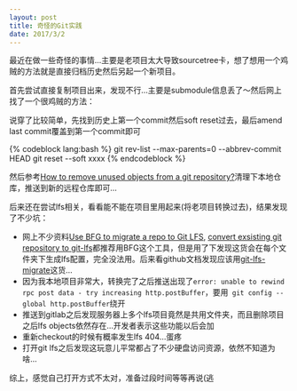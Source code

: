 ```yaml
---
layout: post
title: 奇怪的Git实践
date: 2017/3/2
---
```


最近在做一些奇怪的事情...主要是老项目太大导致sourcetree卡，想了想用一个鸡贼的方法就是直接归档历史然后另起一个新项目。

首先尝试直接复制项目出来，发现不行...主要是submodule信息丢了～然后网上找了一个很鸡贼的方法：

<!--more-->

说穿了比较简单，先找到历史上第一个commit然后soft reset过去，最后amend last commit覆盖到第一个commit即可

{% codeblock lang:bash %}
git rev-list --max-parents=0 --abbrev-commit HEAD
git reset --soft xxxx
{% endcodeblock %}

然后参考[How to remove unused objects from a git repository?](http://stackoverflow.com/questions/3797907/how-to-remove-unused-objects-from-a-git-repository)清理下本地仓库，推送到新的远程仓库即可...

后来还在尝试lfs相关，看看能不能在项目里用起来(将老项目转换过去)，结果发现了不少坑：

- 网上不少资料[Use BFG to migrate a repo to Git LFS](https://confluence.atlassian.com/bitbucket/use-bfg-to-migrate-a-repo-to-git-lfs-834233484.html#UseBFGtomigratearepotoGitLFS-A.ConverttheexistingfilesinyourrepotoGitLFS), [convert exsisting git repository to git-lfs](http://stackoverflow.com/questions/35166077/convert-exsisting-git-repository-to-git-lfs)都推荐用BFG这个工具，但是用了下发现这货会在每个文件夹下生成lfs配置，完全没法用。后来看github文档发现应该用[git-lfs-migrate](https://github.com/bozaro/git-lfs-migrate)这货...
- 因为我本地项目非常大，转换完了之后推送出现了`error: unable to rewind rpc post data - try increasing http.postBuffer`，要用` git config --global http.postBuffer`绕开
- 推送到gitlab之后发现服务器上多个lfs项目竟然是共用文件夹，而且删除项目之后lfs objects依然存在...开发者表示这些功能以后会加
- 重新checkout的时候有概率发生lfs 404...蛋疼
- 打开git lfs之后发现这玩意儿平常都占了不少硬盘访问资源，依然不知道为啥...

综上，感觉自己打开方式不太对，准备过段时间等等再说(逃